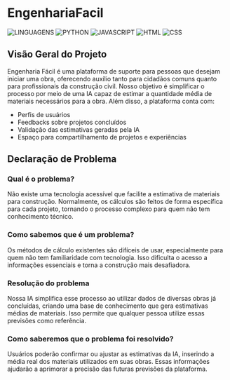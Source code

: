 # EngenhariaFacil
![**LINGUAGENS**](https://img.shields.io/badge/LINGUAGENS-000000.svg?labelColor=000000&color=FFFFFF) ![**PYTHON**](https://img.shields.io/badge/PYTHON-3776AB.svg) ![**JAVASCRIPT**](https://img.shields.io/badge/JAVASCRIPT-F7DF1E.svg?color=F7DF1E&style=flat) ![**HTML**](https://img.shields.io/badge/HTML-E34F26.svg) ![**CSS**](https://img.shields.io/badge/CSS-1572B6.svg)

## Visão Geral do Projeto
Engenharia Fácil é uma plataforma de suporte para pessoas que desejam iniciar uma obra, oferecendo auxílio tanto para cidadãos comuns quanto para profissionais da construção civil. Nosso objetivo é simplificar o processo por meio de uma IA capaz de estimar a quantidade média de materiais necessários para a obra. Além disso, a plataforma conta com:

- Perfis de usuários  
- Feedbacks sobre projetos concluídos  
- Validação das estimativas geradas pela IA  
- Espaço para compartilhamento de projetos e experiências  

## Declaração de Problema

### Qual é o problema?
Não existe uma tecnologia acessível que facilite a estimativa de materiais para construção. Normalmente, os cálculos são feitos de forma específica para cada projeto, tornando o processo complexo para quem não tem conhecimento técnico.

### Como sabemos que é um problema?
Os métodos de cálculo existentes são difíceis de usar, especialmente para quem não tem familiaridade com tecnologia. Isso dificulta o acesso a informações essenciais e torna a construção mais desafiadora.

### Resolução do problema
Nossa IA simplifica esse processo ao utilizar dados de diversas obras já concluídas, criando uma base de conhecimento que gera estimativas médias de materiais. Isso permite que qualquer pessoa utilize essas previsões como referência.

### Como saberemos que o problema foi resolvido?
Usuários poderão confirmar ou ajustar as estimativas da IA, inserindo a média real dos materiais utilizados em suas obras. Essas informações ajudarão a aprimorar a precisão das futuras previsões da plataforma.

